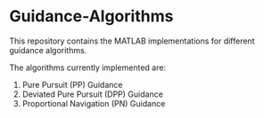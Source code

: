 # Guidance-Algorithms
This repository contains the MATLAB implementations for different guidance algorithms.

The algorithms currently implemented are:
1) Pure Pursuit (PP) Guidance
2) Deviated Pure Pursuit (DPP) Guidance
3) Proportional Navigation (PN) Guidance
